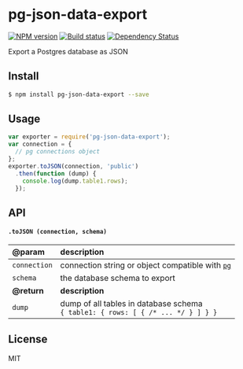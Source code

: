 pg-json-data-export
=====================

[![NPM version][npm-image]][npm-url]
[![Build status][travis-image]][travis-url]
[![Dependency Status][daviddm-image]][daviddm-url]

Export a Postgres database as JSON

## Install
```sh
$ npm install pg-json-data-export --save
```

## Usage

```js
var exporter = require('pg-json-data-export');
var connection = {
  // pg connections object
};
exporter.toJSON(connection, 'public')
  .then(function (dump) {
    console.log(dump.table1.rows);
  });
```

## API

#### `.toJSON (connection, schema)`
| @param | description
|:---|:---|
`connection` | connection string or object compatible with [`pg`](https://github.com/brianc/node-postgres)
`schema` | the database schema to export
| **@return** | **description**
`dump` | dump of all tables in database schema<br/>`{ table1: { rows: [ { /* ... */ } ] } }`

## License
MIT

[npm-image]: https://img.shields.io/npm/v/pg-json-data-export.svg?style=flat
[npm-url]: https://npmjs.org/package/pg-json-data-export
[travis-image]: https://img.shields.io/travis/tjwebb/pg-json-data-export.svg?style=flat
[travis-url]: https://travis-ci.org/tjwebb/pg-json-data-export
[daviddm-image]: http://img.shields.io/david/tjwebb/pg-json-data-export.svg?style=flat
[daviddm-url]: https://david-dm.org/tjwebb/pg-json-data-export
